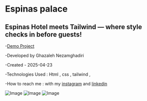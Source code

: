 # Espinas palace

## Espinas Hotel meets Tailwind — where style checks in before guests!


-[Demo Project](https://ghazalehnezamghadiri.github.io/Espinas/) 

-Developed by Ghazaleh Nezamghadiri

-Created - 2025-04-23

-Technologies Used : Html , css , tailwind ,  

-How to reach me : with my [instagram](https://www.instagram.com/ghazale.ghadiri/?hl=en) and  [linkedin](https://www.linkedin.com/in/ghazaleh-nezamghadiri-06b626302/)


![Image](https://github.com/user-attachments/assets/bdb7273d-ca01-4489-befe-5ec512180dfe)
![Image](https://github.com/user-attachments/assets/a906ea96-a01e-4dd6-8c74-2b018fb253d4)
![Image](https://github.com/user-attachments/assets/8ba91e1f-c8a7-4bde-aedb-c78a13f36e06)
